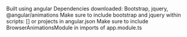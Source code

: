 Built using angular
Dependencies downloaded: Bootstrap, jquery, @angular/animations
Make sure to include bootstrap and jquery within scripts: [] or projects in angular.json
Make sure to include BrowserAnimationsModule in imports of app.module.ts